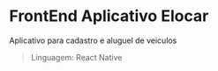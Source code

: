# FrontEnd Aplicativo Elocar
Aplicativo para cadastro e aluguel de veiculos 
>Linguagem: React Native
